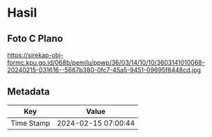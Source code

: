 # Hasil

## Foto C Plano

https://sirekap-obj-formc.kpu.go.id/068b/pemilu/ppwp/36/03/14/10/10/3603141010068-20240215-031616--5667b380-0fc7-45a5-9451-09695f8448cd.jpg


## Metadata

| Key        | Value               |
| ---------- | ------------------- |
| Time Stamp | 2024-02-15 07:00:44 |



